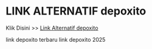 # LINK ALTERNATIF depoxito

Klik Disini >> <a href="https://linksto.pages.dev/">Link Alternatif depoxito </a>

link depoxito terbaru
link depoxito 2025